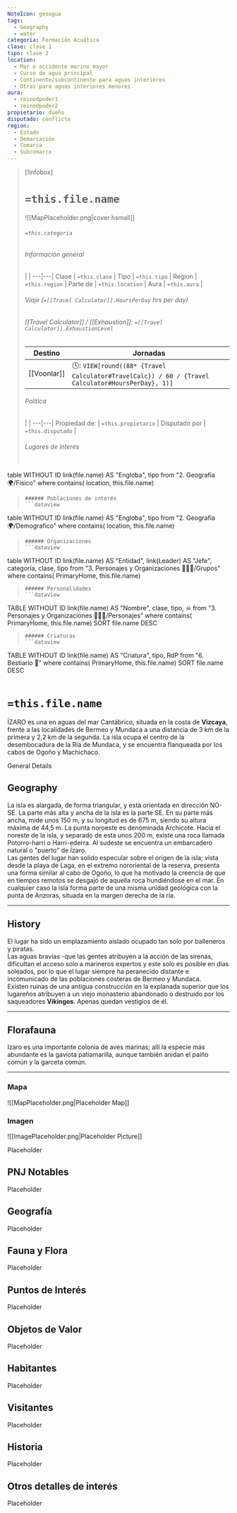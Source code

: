 ```yaml
---
NoteIcon: geoagua
tags:
  - Geography 
  - water
categoria: Formación Acuática
clase: clase 1
tipo: clase 2
location: 
  - Mar o accidente marino mayor
  - Curso de agua principal
  - Continente/subcontinente para aguas interiores
  - Otras para aguas interiores menores
aura:
  - reinodpoder1
  - reinodpoder2
propietario: dueño
disputado: conflicto
region:
  - Estado 
  - Demarcación
  - Comarca
  - Subcomarca
---
```


> [!infobox]
> # `=this.file.name`
> ![[MapPlaceholder.png|cover hsmall]]
> ###### `=this.categoria` 
> ###### Información general
>  |   |
> ---|---|
> Clase | `=this.clase` |
> Tipo | `=this.tipo` |
> Region | `=this.region` |
> Parte de | `=this.location` |
> Aura | `=this.aura`  |
> ###### Viaje (`=[[Travel Calculator]].HoursPerDay` hrs per day)
> ###### [[Travel Calculator]]  / [[Exhaustion]]:  `=[[Travel Calculator]].ExhaustionLevel`
> Destino |  Jornadas  |
> ---|---|
> [[Voonlar]] | 🕓: `VIEW[round((88* {Travel Calculator#TravelCalc}) / 60 / {Travel Calculator#HoursPerDay}, 1)]`      |
> ###### Politica
>  |   |
> ---|---|
> Propiedad de: | `=this.propietario` |
> Disputado por | `=this.disputado` |
>###### Lugares de interés
> ```dataview
table WITHOUT ID link(file.name) AS "Engloba",  tipo
from "2. Geografía 🌍/Fisico"
where contains( location, this.file.name)
>```
>###### Poblaciones de interés
> ```dataview
table WITHOUT ID link(file.name) AS "Engloba",  tipo
from "2. Geografía 🌍/Demografico"
where contains( location, this.file.name)
>```
>###### Organizaciones
> ```dataview
table WITHOUT ID link(file.name) AS "Entidad", link(Leader) AS "Jefe", categoría, clase, tipo
from "3. Personajes y Organizaciones 🧑‍🤝‍🧑/Grupos"
where contains( PrimaryHome, this.file.name)
>```
>###### Personalidades 
>```dataview
TABLE WITHOUT ID link(file.name) AS "Nombre", clase, tipo, ☠
from "3. Personajes y Organizaciones 🧑‍🤝‍🧑/Personajes"
where contains( PrimaryHome, this.file.name)
SORT file.name DESC
>```
>###### Criaturas
> ```dataview
TABLE WITHOUT ID link(file.name) AS "Criatura", tipo, RdP
from "6. Bestiario 🐉"
where contains( PrimaryHome, this.file.name)
SORT file.name DESC
>```


# `=this.file.name`
 <section class="wa-section main-content"><p><span class="dropcap">Í</span>ZARO es una en aguas del mar Cantábrico, situada en la costa de <strong class="article-unlinked">Vizcaya</strong>, frente a las localidades de Bermeo y Mundaca a una distancia de 3 km de la primera y 2,2 km de la segunda. La isla ocupa el centro de la desembocadura de la <span data-article-privacy="private" data-article-id="4ab3ce90-c6a2-47c3-bf3f-2f0a54161ad0" data-template-type="location" class="private-article article-unlinked entity-link wa-link">Ría de Mundaca</span>, y se encuentra flanqueada por los cabos de Ogoño y Machichaco. 
<br /></p></section>  <section data-section-id="sidebarcontent" class="wa-section public"><dl><dt>General Details</dt><dd><div id="08d9195beda4176868cf02315991a585" class="visibility-toggler image-thumb-container user-css-image-thumbnail position-relative padding-10 "><img src="https://worldanvil.com/uploads/images/2f951b6ae25777880203d410689c64b9.jpeg" alt title="640px-Izaro_island_2.jpeg" /></div></dd></dl></section><section data-section-id="geography" class="wa-section public"><h2>Geography</h2>
<p>La isla es alargada, de forma triangular, y está orientada en dirección NO-SE. La parte más alta y ancha de la isla es la parte SE. En su parte más ancha, mide unos 150 m, y su longitud es de 675 m, siendo su altura máxima de 44,5 m. La punta noroeste es denominada Archicote. Hacia el noreste de la isla, y separado de esta unos 200 m, existe una roca llamada Potorro-harri o Harri-ederra. Al sudeste se encuentra un embarcadero natural o "puerto" de Ízaro.
<br />Las gentes del lugar han solido especular sobre el origen de la isla; vista desde la playa de Laga, en el extremo nororiental de la reserva, presenta una forma similar al cabo de Ogoño, lo que ha motivado la creencia de que en tiempos remotos se desgajó de aquella roca hundiéndose en el mar. En cualquier caso la isla forma parte de una misma unidad geológica con la punta de Anzoras, situada en la margen derecha de la ría.</p><hr /></section><section data-section-id="history" class="wa-section public"><h2>History</h2>
<p>El lugar ha sido un emplazamiento aislado ocupado tan solo por balleneros y piratas.
<br />Las aguas bravías -que las gentes atribuyen a la acción de las sirenas, dificultan el acceso solo a marineros expertos y este solo es posible en días soleados, por lo que el lugar siempre ha peranecido distante e incomunicado de las poblaciones costeras de Bermeo y Mundaca.
<br />Existen ruinas de una antigua construcción en la explanada superior que los lugareños atribuyen a un viejo monasterio abandonado o destruido por los saqueadores <strong class="article-unlinked">Vikingos</strong>. Apenas quedan vestigios de él.</p><hr /></section><section data-section-id="florafauna" class="wa-section public"><h2>Florafauna</h2>
<p>Izaro es una importante colonia de aves marinas; allí la especie más abundante es la gaviota patiamarilla, aunque también anidan el paíño común y la garceta común.</p><hr /></section>   

### Mapa
![[MapPlaceholder.png|Placeholder Map]]

### Imagen
![[ImagePlaceholder.png|Placeholder Picture]]

Placeholder

## PNJ Notables
Placeholder

## Geografía
Placeholder

## Fauna y Flora
Placeholder

## Puntos de Interés
Placeholder

## Objetos de Valor
Placeholder

## Habitantes
Placeholder

## Visitantes
Placeholder

## Historia
Placeholder

## Otros detalles de interés
Placeholder

